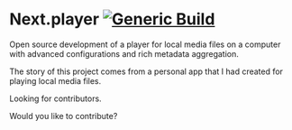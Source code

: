 # Next.player [![Generic Build](https://github.com/tmacharia/next.player/actions/workflows/dotnet.yml/badge.svg)](https://github.com/tmacharia/next.player/actions/workflows/dotnet.yml)

Open source development of a player for local media files on a computer with advanced configurations
and rich metadata aggregation.

The story of this project comes from a personal app that I had created for playing local media files. 

Looking for contributors.

Would you like to contribute?


